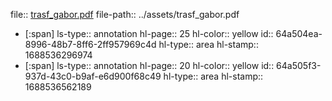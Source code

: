 file:: [trasf_gabor.pdf](../assets/trasf_gabor.pdf)
file-path:: ../assets/trasf_gabor.pdf

- [:span]
  ls-type:: annotation
  hl-page:: 25
  hl-color:: yellow
  id:: 64a504ea-8996-48b7-8ff6-2ff957969c4d
  hl-type:: area
  hl-stamp:: 1688536296974
- [:span]
  ls-type:: annotation
  hl-page:: 20
  hl-color:: yellow
  id:: 64a505f3-937d-43c0-b9af-e6d900f68c49
  hl-type:: area
  hl-stamp:: 1688536562189